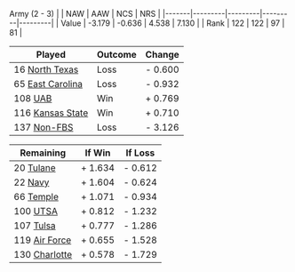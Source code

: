 Army (2 - 3)
|       |   NAW   |   AAW   |   NCS   |   NRS   |
|-------|---------|---------|---------|---------|
| Value |  -3.179 |  -0.636 |   4.538 |   7.130 |
| Rank  |     122 |     122 |      97 |      81 |

| Played                    | Outcome    |  Change  |
|---------------------------|------------|----------|
|  16 [North Texas           ](NorthTexas.md)| Loss       | -  0.600 |
|  65 [East Carolina         ](EastCarolina.md)| Loss       | -  0.932 |
| 108 [UAB                   ](UAB.md)| Win        | +  0.769 |
| 116 [Kansas State          ](KansasState.md)| Win        | +  0.710 |
| 137 [Non-FBS               ](NonFBS.md)| Loss       | -  3.126 |

| Remaining                 |  If Win  |  If Loss |
|---------------------------|----------|----------|
|  20 [Tulane                ](Tulane.md)| +  1.634 | -  0.612 |
|  22 [Navy                  ](Navy.md)| +  1.604 | -  0.624 |
|  66 [Temple                ](Temple.md)| +  1.071 | -  0.934 |
| 100 [UTSA                  ](UTSA.md)| +  0.812 | -  1.232 |
| 107 [Tulsa                 ](Tulsa.md)| +  0.777 | -  1.286 |
| 119 [Air Force             ](AirForce.md)| +  0.655 | -  1.528 |
| 130 [Charlotte             ](Charlotte.md)| +  0.578 | -  1.729 |

